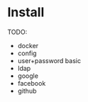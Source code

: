 # Install

TODO:

 - docker
 - config
 - user+password basic
 - ldap
 - google
 - facebook
 - github
